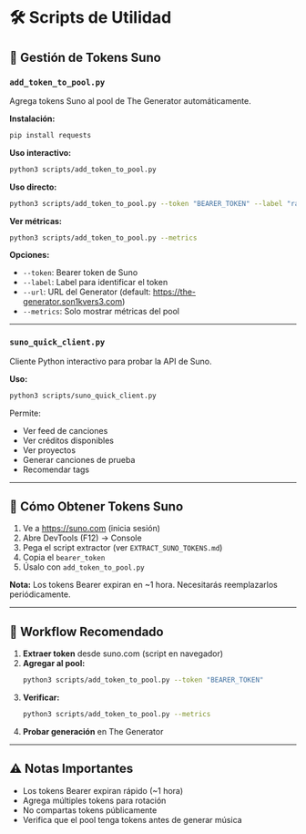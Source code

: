 # 🛠️ Scripts de Utilidad

## 🎵 Gestión de Tokens Suno

### `add_token_to_pool.py`
Agrega tokens Suno al pool de The Generator automáticamente.

**Instalación:**
```bash
pip install requests
```

**Uso interactivo:**
```bash
python3 scripts/add_token_to_pool.py
```

**Uso directo:**
```bash
python3 scripts/add_token_to_pool.py --token "BEARER_TOKEN" --label "railway-01"
```

**Ver métricas:**
```bash
python3 scripts/add_token_to_pool.py --metrics
```

**Opciones:**
- `--token`: Bearer token de Suno
- `--label`: Label para identificar el token
- `--url`: URL del Generator (default: https://the-generator.son1kvers3.com)
- `--metrics`: Solo mostrar métricas del pool

---

### `suno_quick_client.py`
Cliente Python interactivo para probar la API de Suno.

**Uso:**
```bash
python3 scripts/suno_quick_client.py
```

Permite:
- Ver feed de canciones
- Ver créditos disponibles
- Ver proyectos
- Generar canciones de prueba
- Recomendar tags

---

## 📝 Cómo Obtener Tokens Suno

1. Ve a https://suno.com (inicia sesión)
2. Abre DevTools (F12) → Console
3. Pega el script extractor (ver `EXTRACT_SUNO_TOKENS.md`)
4. Copia el `bearer_token`
5. Úsalo con `add_token_to_pool.py`

**Nota:** Los tokens Bearer expiran en ~1 hora. Necesitarás reemplazarlos periódicamente.

---

## 🔄 Workflow Recomendado

1. **Extraer token** desde suno.com (script en navegador)
2. **Agregar al pool:**
   ```bash
   python3 scripts/add_token_to_pool.py --token "BEARER_TOKEN"
   ```
3. **Verificar:**
   ```bash
   python3 scripts/add_token_to_pool.py --metrics
   ```
4. **Probar generación** en The Generator

---

## ⚠️ Notas Importantes

- Los tokens Bearer expiran rápido (~1 hora)
- Agrega múltiples tokens para rotación
- No compartas tokens públicamente
- Verifica que el pool tenga tokens antes de generar música

